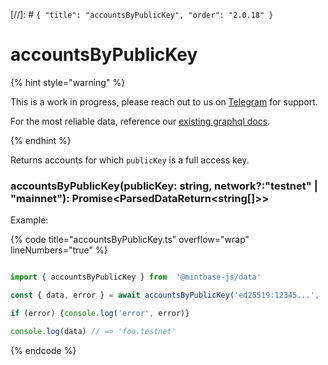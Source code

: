 [//]: # `{ "title": "accountsByPublicKey", "order": "2.0.18" }`

# accountsByPublicKey

{% hint style="warning" %}

This is a work in progress, please reach out to us on [Telegram](https://t.me/mintdev) for support.

For the most reliable data, reference our [existing graphql docs](https://docs.mintbase.io/dev/read-data/mintbase-graph).

{% endhint %}

Returns accounts for which `publicKey` is a full access key.

### accountsByPublicKey(publicKey: string, network?:"testnet" | "mainnet"): Promise<ParsedDataReturn<string[]>>

Example:


{% code title="accountsByPublicKey.ts" overflow="wrap" lineNumbers="true" %}

```typescript

import { accountsByPublicKey } from  '@mintbase-js/data'

const { data, error } = await accountsByPublicKey('ed25519:12345...', 'testnet');

if (error) {console.log('error', error)}

console.log(data) // => 'foo.testnet'

```

{% endcode %}
